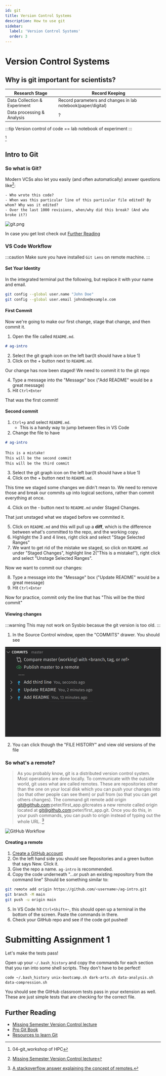 ```yaml
---
id: git
title: Version Control Systems
description: How to use git
sidebar:
  label: 'Version Control Systems'
  order: 3
---
```


# Version Control Systems

## Why is git important for scientists?

| Research Stage               | Record Keeping                                               |
| ---------------------------- | ------------------------------------------------------------ |
| Data Collection & Experiment | Record parameters and changes in lab notebook(paper/digital) |
| Data processing & Analysis   | ?                                                            |

:::tip
Version control of code == lab notebook of experiment
:::

[^1]

## Intro to Git

### So what is Git?

Modern VCSs also let you easily (and often automatically) answer questions like[^2]:

    - Who wrote this code?
    - When was this particular line of this particular file edited? By whom? Why was it edited?
    - Over the last 1000 revisions, when/why did this break? (And who broke it?)

![git.png](https://imgs.xkcd.com/comics/git.png)

In case you get lost check out [Further Reading](#further-reading)

### VS Code Workflow

:::caution
Make sure you have installed `Git Lens` on remote machine.
:::

#### Set Your Identity

In the integrated terminal put the following, but replace it with your name and email.

```bash
git config --global user.name "John Doe"
git config --global user.email johndoe@example.com
```

#### First Commit

Now we're going to make our first change, stage that change, and then commit it.

1. Open the file called `README.md`.

```md title="README.md"
# ag-intro
```

2. Select the git graph icon on the left bar(It should have a blue 1)
3. Click on the + button next to `README.md`.

Our change has now been staged! We need to commit it to the git repo

4. Type a message into the "Message" box ("Add README" would be a great message)
5. Hit `Ctrl+Enter`

That was the first commit!

#### Second commit

1. `Ctrl+p` and select `README.md`.
   - This is a handy way to jump between files in VS Code
2. Change the file to have

```md title="README.md"
# ag-intro

This is a mistake!
This will be the second commit
This will be the third commit
```

3. Select the git graph icon on the left bar(It should have a blue 1)
4. Click on the + button next to `README.md`.

This time we staged some changes we didn't mean to. We need to remove those and
break our commits up into logical sections, rather than commit everything at
once.

4. Click on the - button next to `README.md` under Staged Changes.

That just unstaged what we staged before we commited it.

5. Click on `README.md` and this will pull up a **diff**, which is the
   difference between what's committed to the repo, and the working copy.
6. Highlight the 3 and 4 lines, right click and select "Stage Selected Ranges"
7. We want to get rid of the mistake we staged, so click on `README.md` under
   "Staged Changes", highlight line 2("This is a mistake!"), right click and
   select "Unstage Selected Ranges".

Now we want to commit our changes:

8. Type a message into the "Message" box ("Update README" would be a great message)
9. Hit `Ctrl+Enter`

Now for practice, commit only the line that has "This will be the third commit"

#### Viewing changes

:::warning
This may not work on Sysbio becasue the git version is too old.
:::

1. In the Source Control window, open the "COMMITS" drawer. You should see

![VS Code Commits](/img/week_02/vs_code_commits.png)

2. You can click though the "FILE HISTORY" and view old versions of the file

### So what's a remote?

> As you probably know, git is a distributed version control system. Most operations are done locally. To communicate with the outside world, git uses what are called remotes. These are repositories other than the one on your local disk which you can push your changes into (so that other people can see them) or pull from (so that you can get others changes). The command git remote add origin git@github.com:peter/first_app.gitcreates a new remote called origin located at git@github.com:peter/first_app.git. Once you do this, in your push commands, you can push to origin instead of typing out the whole URL.
> [^3]

![GitHub Workflow](https://external-content.duckduckgo.com/iu/?u=https%3A%2F%2Fwww.c-sharpcorner.com%2Farticle%2Fgit-and-github-version-control-local-and-remote-repository%2FImages%2FGit%2520And%2520Github%2520Version%2520Control.png&f=1&nofb=1)

#### Creating a remote

1. [Create a GitHub account](https://github.com/join)
2. On the left hand side you should see Repositories and a green button that
   says New. Click it.
3. Give the repo a name. `ag-intro` is recommended.
4. Copy the code underneath "...or push an existing repository from the command line"
   Should be something similar to:

```bash
git remote add origin https://github.com/<username>/ag-intro.git
git branch -M main
git push -u origin main
```

5. In VS Code hit `Ctrl+Shift+~`, this should open up a terminal in the bottom
   of the screen. Paste the commands in there.
6. Check your GitHub repo and see if the code got pushed!

# Submitting Assignment 1

Let's make the tests pass!

Open up your `~/.bash_history` and copy the commands for each section that you
ran into some shell scripts. They don't have to be perfect!

```
code ~/.bash_history unix-bootcamp.sh dark-arts.sh data-analysis.sh data-compression.sh
```

You should see the GitHub classroom tests pass in your extension as well. These
are just simple tests that are checking for the correct file.

## Further Reading

- [Missing Semester Version Control lecture](https://missing.csail.mit.edu/2020/version-control/)
- [Pro Git Book](https://git-scm.com/book/en/v2)
- [Resources to learn Git](https://try.github.io/)

[^1]: 04-git_workshop of HPC
[^2]: [Missing Semester Version Control lecture](https://missing.csail.mit.edu/2020/version-control/)
[^3]: [A stackoverflow answer explaining the concept of remotes.](https://stackoverflow.com/questions/5617211/what-is-git-remote-add-and-git-push-origin-master/5617350#5617350)
